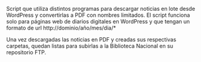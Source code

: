 Script que utiliza distintos programas para descargar noticias en lote desde WordPress y convertirlas a PDF con nombres limitados. El script funciona solo para páginas web de diarios digitales en WordPress y que tengan un formato de url http://dominio/año/mes/dia/*

Una vez descargadas las noticias en PDF y creadas sus respectivas carpetas, quedan listas para subirlas a la Biblioteca Nacional en su repositorio FTP.
